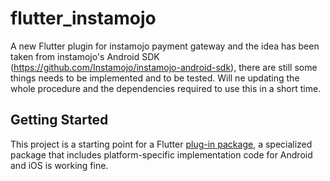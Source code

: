 # flutter_instamojo

A new Flutter plugin for instamojo payment gateway and the idea has been taken from instamojo's Android SDK
(https://github.com/Instamojo/instamojo-android-sdk), there are still some things needs to be implemented and to be tested. 
Will ne updating the whole procedure and the dependencies required to use this in a short time.

## Getting Started

This project is a starting point for a Flutter
[plug-in package](https://flutter.dev/developing-packages/),
a specialized package that includes platform-specific implementation code for
Android and iOS is working fine. 

